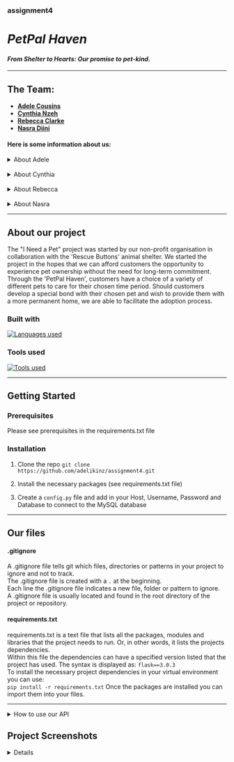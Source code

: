 ### assignment4

# *PetPal Haven*

#### *From Shelter to Hearts: Our promise to pet-kind.*

---

## The Team: 
* [**Adele Cousins**](https://github.com/adelikinz)
* [**Cynthia Nzeh**](https://github.com/Cynth2208) 
* [**Rebecca Clarke**](https://github.com/Rclarkeweb)
* [**Nasra Diini**](https://github.com/diinin9)

#### Here is some information about us:

<details>
<summary>About Adele</summary>
Hello, my name is Adele and im based in Bristol. im a student on the CFG Degree Spring '24 cohort for software engineering.

---

Fact about me:
* I have two gerbils named bean and toast which I adore and spoil way too much.
* I love playing video games, I have a love hate relationship with counterstrike 2 (cs2)
* I also love to read, I prefer reading biographies, but I also enjoy an occasional fantasy novel too 

<details>
<summary> My Tech journey </summary>
before joining the CFG Degree Spring course I actually never wrote code before. for years before I was always put off 
as I thought it looked complicated. Early December I was encouraged to give it a try and I started by researching 
and reading basic guides on python. this then developed a passion and made me look for ways to pursue education further.

</details>

</details>
&nbsp;  
<details>
<summary>About Cynthia</summary>
Howdy guys! I'm Cynthia and I am currently based in Buckinghamshire. I am a student of the CFG Degree Spring '24 cohort.

---

Fact about me:
* I am a movie **FANATIC**! Currently making my way through classic 90's movies. Coming-of-age indie films are my fav.
* I've recently made it my mission to learn how to ski - getting there!
* I have a really peculiar, irrational fear of closely packed holes: Trypophobia... *shiversss*.

<details>
<summary> My Tech journey </summary>

I started teaching myself the basics of Javascript in December 2023 a few months before starting the CFG degree.
I have so far created projects using SQL and Python. I aim to continue improving my learning as the course progresses.
  
</details>

</details>  
&nbsp;
<details>
<summary>About Rebecca </summary>
Hello World! I'm Rebecca and currently a student on the Code First Girls Degree, on the Software Engineering pathway.

---

Facts about me:
* I absolutely love reading! And browsing bookshops!
* I enjoy training my Cavapoo puppy who's a little crazy
* I'm also mildly obsessed with pangolins and sloths

<details>
<summary> My Tech journey </summary>

I have been teaching myself to code for a while and love getting things to work without bugs.
I'm an aspiring Software Developer.
  
</details>
</details>
&nbsp;
<details>
<summary>About Nasra</summary>
Hello CFG! I'm Nasra, and I am from Birmingham!

---

Facts about me:

* I enjoy travelling and have travelled to over 20 countries so far (more is yet to come!)
* I really enjoy hiking and it's something that I like to do with my family. 
* I **love** sushi... *nomnomnom*.

<details>
  <summary> My Tech journey </summary>

I am currently in the Software Stream with the CFG where I am learning more about SQL and python
every day. It has been an ~~challenging~~ enjoyable experience thus far, and I am excited to learn loads more 
during specialisation!

  
</details>
</details>

---

## About our project

The "I Need a Pet" project was started by our non-profit organisation in collaboration with the 'Rescue Buttons' animal shelter. 
We started the project in the hopes that we can afford customers the opportunity to experience pet ownership without the 
need for long-term commitment. Through the 'PetPal Haven', customers have a choice of a variety of different pets to 
care for their chosen time period. Should customers develop a special bond with their chosen pet and wish to provide them with a more permanent 
home, we are able to facilitate the adoption process.

### Built with
[![Languages used](https://skillicons.dev/icons?i=python,flask,mysql,git&perline=20)](https://skillicons.dev)

### Tools used
[![Tools used](https://skillicons.dev/icons?i=github,postman,pycharm&perline=20)](https://skillicons.dev)

---

## Getting Started

### Prerequisites

Please see prerequisites in the requirements.txt file

### Installation

1. Clone the repo
`git clone https://github.com/adelikinz/assignment4.git`  
  
2. Install the necessary packages (see requirements.txt file)  
  
3. Create a `config.py` file and add in your Host, Username, Password and Database to connect to the MySQL database

---

## Our files

#### .gitignore
A .gitignore file tells git which files, directories or patterns in your project to ignore and not to track.  
The .gitignore file is created with a `.` at the beginning.  
Each line the .gitignore file indicates a new file, folder or pattern to ignore.  
A .gitignore file is usually located and found in the root directory of the project or repository.
  
#### requirements.txt
requirements.txt is a text file that lists all the packages, modules and libraries that the project needs to run. 
Or, in other words, it lists the projects dependencies.  
Within this file the dependencies can have a specified version listed that the project has used.
The syntax is displayed as: `flask==3.0.3`  
To install the necessary project dependencies in your virtual environment you can use:  
`pip install -r requirements.txt` 
Once the packages are installed you can import them into your files.

---
<details>
  <summary> How to use our API </summary>

Welcome to pet haven :dog:

Pet haven is a place where people can come and experience the joys of having a pet, without worrying about all the hassle, fuss or initial commitments!

To experience this joy, please follow the below instructions:

1. Open up Pycharm or another IDE of your choice and open up the terminal.
2. Navigate to the directory where you want to clone this repository.
3. Clone the repository by copying and pasting the below in your terminal:
	git clone https://github.com/adelikinz/assignment4.git
4. Install the following packages via the terminal:
pip install flask (pip3 install flask for mac user)
pip install requests (pip3 install requests for mac user)
pip install mysql-connector-python (pip3 install mysql-connector-python for mac user)
5. Open up mySQL workbench and copy and paste our pet_haven database from the pethaven_db.sql file & execute this code on the workbench to create the pet_haven database.
6. Update the config.py file with your mySQL Host, User and Password information. This is necessary for connecting the Flask application to the MySQL database.
7. If necessary, change the root of the host_url in the main.py and app.py file if another application on your machine is already using port 5000.
8. Run the app.py file first and then run the main.py file on Pycharm.
9. Follow the prompts that appear in the terminal to see what animals we have at pet haven (and you want to possible rent/adopt).
10. Once you have pressed run on the app.py file, you can also access the API via the web browser or Postman using the host_url found in main.py (host_url = 'http://127.0.0.1:5000’). For example, to access all available pets you would have to make a GET request on Postman: http://127.0.0.1:5000/pets
11. If you experience any issues, please check the terminal where Flask is running and follow the instructions of any error messages that may appear on there. 

  
</details>





## Project Screenshots
<details>
### checking status, created a new file, added the file to a branch & committing with a meaningful message: 

![image](https://github.com/adelikinz/assignment4/assets/108008511/5c8b5d11-060b-4538-bb5b-bd84b88b0d0f)  


![image](https://github.com/adelikinz/assignment4/assets/108008511/0d3c4a4c-419f-4637-8fd2-1d9d5693e1bf)  
### created a new branch
![image](https://github.com/adelikinz/assignment4/assets/108008511/315d638e-d6d1-41d7-b8e2-3b1a1de84e48)  

</details>


